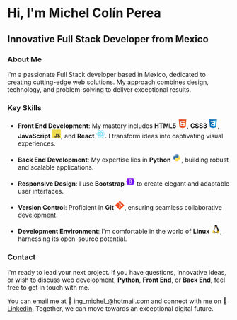 # Hi, I'm Michel Colín Perea
## Innovative Full Stack Developer from Mexico

### About Me

I'm a passionate Full Stack developer based in Mexico, dedicated to creating cutting-edge web solutions. My approach combines design, technology, and problem-solving to deliver exceptional results.

### Key Skills

- **Front End Development**: My mastery includes **HTML5** <img src="https://raw.githubusercontent.com/devicons/devicon/master/icons/html5/html5-original.svg" width="20" height="20" />, **CSS3** <img src="https://raw.githubusercontent.com/devicons/devicon/master/icons/css3/css3-original.svg" width="20" height="20" />, **JavaScript** <img src="https://raw.githubusercontent.com/devicons/devicon/master/icons/javascript/javascript-original.svg" width="20" height="20" />, and **React** <img src="https://raw.githubusercontent.com/devicons/devicon/master/icons/react/react-original.svg" width="20" height="20" />. I transform ideas into captivating visual experiences.

- **Back End Development**: My expertise lies in **Python** <img src="https://raw.githubusercontent.com/devicons/devicon/master/icons/python/python-original.svg" width="20" height="20" />, building robust and scalable applications.

- **Responsive Design**: I use **Bootstrap** <img src="https://raw.githubusercontent.com/devicons/devicon/master/icons/bootstrap/bootstrap-original.svg" width="20" height="20" /> to create elegant and adaptable user interfaces.

- **Version Control**: Proficient in **Git** <img src="https://raw.githubusercontent.com/devicons/devicon/master/icons/git/git-original.svg" width="20" height="20" />, ensuring seamless collaborative development.

- **Development Environment**: I'm comfortable in the world of **Linux** <img src="https://raw.githubusercontent.com/devicons/devicon/master/icons/linux/linux-original.svg" width="20" height="20" />, harnessing its open-source potential.

### Contact

I'm ready to lead your next project. If you have questions, innovative ideas, or wish to discuss web development, **Python**, **Front End**, or **Back End**, feel free to get in touch with me.

You can email me at [📧 ing_michel_@hotmail.com](mailto:ing_michel_@hotmail.com) and connect with me on [🔗 LinkedIn](https://www.linkedin.com/in/michel-perea). Together, we can move towards an exceptional digital future.
